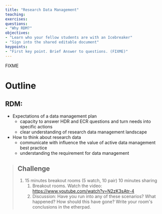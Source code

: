 ```yaml
---
title: "Research Data Management"
teaching:
exercises:
questions:
- "Why RDM?"
objectives:
- "Learn who your fellow students are with an Icebreaker"
- "Sign into the shared editable document"
keypoints:
- "First key point. Brief Answer to questions. (FIXME)"
---
```

FIXME


# Outline


## RDM:
 * Expectations of a data management plan
    * capacity to answer HDR and ECR questions and turn needs into specific actions
    * clear understanding of research data management landscape
 * How to think about research data
    * communicate with influence the value of active data management best practice
    * understanding the requirement for data management

> ## Challenge
> 1. 15 minutes breakout rooms (5 watch, 10 pair) 10 minutes sharing
>    1. Breakout rooms. Watch the video: https://www.youtube.com/watch?v=N2zK3sAtr-4
>    1.  Discussion: Have you run into any of these scenarios? What happened? How should this have gone? Write your room's conclusions in the etherpad.
